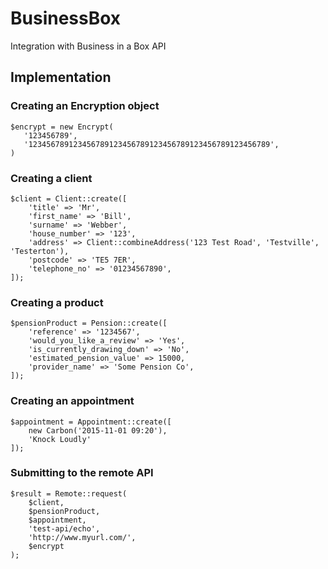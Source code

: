 # BusinessBox
Integration with Business in a Box API

## Implementation

### Creating an Encryption object
```
$encrypt = new Encrypt(
   '123456789',
   '123456789123456789123456789123456789123456789123456789',
)
```

### Creating a client
```
$client = Client::create([
    'title' => 'Mr',
    'first_name' => 'Bill',
    'surname' => 'Webber',
    'house_number' => '123',
    'address' => Client::combineAddress('123 Test Road', 'Testville', 'Testerton'),
    'postcode' => 'TE5 7ER',
    'telephone_no' => '01234567890',
]);
```

### Creating a product
```
$pensionProduct = Pension::create([
    'reference' => '1234567',
    'would_you_like_a_review' => 'Yes',
    'is_currently_drawing_down' => 'No',
    'estimated_pension_value' => 15000,
    'provider_name' => 'Some Pension Co',
]);
```

### Creating an appointment
```
$appointment = Appointment::create([
    new Carbon('2015-11-01 09:20'),
    'Knock Loudly'
]);
```

### Submitting to the remote API
```
$result = Remote::request(
    $client,
    $pensionProduct,
    $appointment,
    'test-api/echo',
    'http://www.myurl.com/',
    $encrypt
);
```

